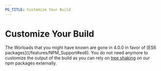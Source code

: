 ```yaml
---
PG_TITLE: Customize Your Build
---
```


# Customize Your Build
The Worloads that you might have known are gone in 4.0.0 in favor of [ES6 packages]((/features/NPM_Support#es6). You do not need anymore to customize the output of the build as you can rely on [tree shaking](https://webpack.js.org/guides/tree-shaking/) on our npm packages externally.